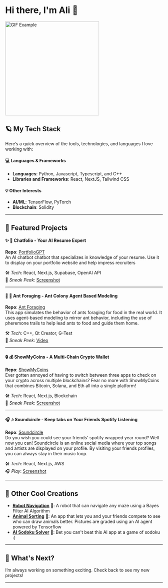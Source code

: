 # Hi there, I'm Ali 👋




<img src="https://media.giphy.com/media/l0Iy2PyFmAFOC7m24/giphy.gif" width="300" height="300" alt="GIF Example">

## 🪐 My Tech Stack
Here’s a quick overview of the tools, technologies, and languages I love working with:

#### 💻 Languages & Frameworks
- **Languages**: Python, Javascript, Typescript, and C++
- **Libraries and Frameworks**: React, NextJS, Tailwind CSS



#### 💡 Other Interests
- **AI/ML**: TensorFlow, PyTorch  
- **Blockchain**: Solidity

---

## 🍄 Featured Projects

#### ✨ 📄 **Chatfolio - Your AI Resume Expert**
**Repo**: [PortfolioGPT](https://github.com/aday2418/portfolioGPT)  
An AI chatbot chatbot that specializes in knowledge of your resume. Use it to display on your portfolio website and help impress recruiters

🛠️ *Tech*: React, Next.js, Supabase, OpenAI API  
🔗 *Sneak Peak*: [Screenshot](https://github.com/aday2418/portfolioGPT/blob/main/public/landingPagePhoto.png)

---

#### 🍔 🐜 **Ant Foraging - Ant Colony Agent Based Modeling**
**Repo**: [Ant Foraging](https://github.com/aday2418/Ant-Foraging)  
This app simulates the behavior of ants foraging for food in the real world. It uses agent-based modeling to mirror ant behavior, including the use of pheremone trails to help lead ants to food and guide them home.

🛠️ *Tech*: C++, Qt Creator, G-Test  
📸 *Sneak Peek*: [Video](https://github.com/aday2418/Ant-Foraging/blob/75ee6eecb6d2e9387241072219f33c97e9bd7596/lib/DemoVideo.gif)

---

#### 🔒 💰 **ShowMyCoins - A Multi-Chain Crypto Wallet**
**Repo**: [ShowMyCoins](https://github.com/aday2418/showmycoins)  
Ever gotten annoyed of having to switch between three apps to check on your crypto across multiple blockchains? Fear no more with ShowMyCoins that combines Bitcoin, Solana, and Eth all into a single platform!

🛠️ *Tech*: React, Next.js, Blockchain  
🔗 *Sneak Peak*: [Screenshot](https://github.com/aday2418/showmycoins/blob/main/public/showYourCoinsHome.jpg)

---

#### 🎧 🎶 **Soundcircle - Keep tabs on Your Friends Spotify Listening**
**Repo**: [Soundcircle](https://github.com/aday2418/soundcircle)  
Do you wish you could see your friends' spotify wrapped year round? Well now you can! Soundcircle is an online social media where your top songs and artists are displayed on your profile. By visiting your friends profiles, you can always stay in their music loop.   

🛠️ *Tech*: React, Next.js, AWS  
🎧 *Play*: [Screenshot](https://github.com/aday2418/soundcircle/blob/7bec61b18673ae7c6265958fa9779e995876e331/public/images/topArtists.png)

---

## 🌱 Other Cool Creations
- [**Robot Navigation**](https://github.com/aday2418/RobotNavigation) 🤖: A robot that can navigate any maze using a Bayes Filter AI Algorithm
- [**Animal Sorting**](https://github.com/aday2418/animalSorting) 🎨: An app that lets you and your friends compete to see who can draw animals better. Pictures are graded using an AI agent powered by Tensorflow
- [**AI Sodoku Solver**](https://github.com/aday2418/Sudoku) 🧩: Bet you can't beat this AI app at a game of sodoku :)

---

## 🚀 What's Next?
I’m always working on something exciting. Check back to see my new projects!

---
